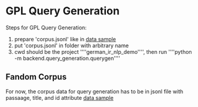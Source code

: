 # GPL Query Generation

Steps for GPL Query Generation:

1. prepare 'corpus.jsonl' like in [data sample](sample-data/corpus.jsonl)
2. put 'corpus.jsonl' in folder with arbitrary name
3. cwd should be the project ''''german_ir_nlp_demo'''', then run ''''python -m backend.query_generation.querygen''''

## Fandom Corpus

For now, the corpus data for query generation has to be in jsonl file with passaage, title, and id attribute [data sample](sample-data/corpus.jsonl)
